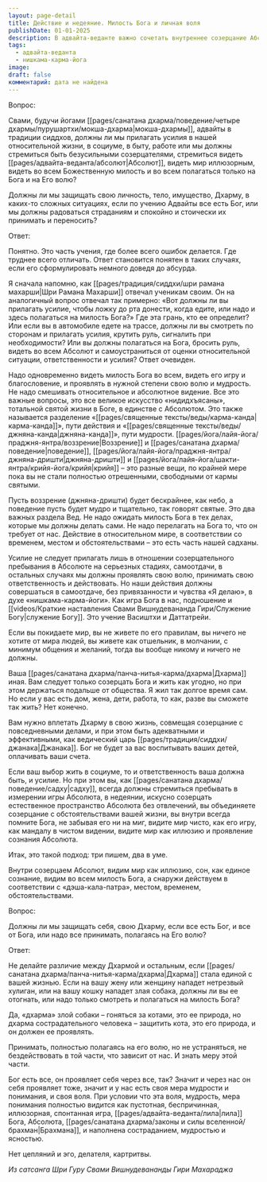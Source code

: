 ```yaml
---
layout: page-detail
title: Действие и недеяние. Милость Бога и личная воля
publishDate: 01-01-2025
description: В адвайта-веданте важно сочетать внутреннее созерцание Абсолюта с ответственными действиями в мире. Необходимо защищать себя и близких, действовать по дхарме, но без эго и привязанности, видя всё как игру Бога. Созерцание и активность должны идти вместе, проявляя мудрость и сострадание.
tags:
  - адвайта-веданта
  - нишкама-карма-йога
image: 
draft: false
комментарий: дата не найдена
---
```


Вопрос: 

Свами, будучи йогами [[pages/санатана дхарма/поведение/четыре дхармы/пурушартхи/мокша-дхарма|мокша-дхармы]], адвайты в традиции сиддхов, должны ли мы прилагать усилия в нашей относительной жизни, в социуме, в быту, работе или мы должны стремиться быть безусильными созерцателями, стремиться видеть [[pages/адвайта-веданта/абсолют|Абсолют]], видеть мир иллюзорным, видеть во всем Божественную милость и во всем полагаться только на Бога и на Его волю? 

Должны ли мы защищать свою личность, тело, имущество, Дхарму, в каких-то сложных ситуациях, если по учению Адвайты все есть Бог, или мы должны радоваться страданиям и спокойно и стоически их принимать и переносить? 

Ответ: 

Понятно. Это часть учения, где более всего ошибок делается. Где труднее всего отличать. Ответ становится понятен в таких случаях, если его сформулировать немного доведя до абсурда. 

Я сначала напомню, как [[pages/традиция/сиддхи/шри рамана махарши|Шри Рамана Махарши]] отвечал ученикам своим. Он на аналогичный вопрос отвечал так примерно: «Вот должны ли вы прилагать усилие, чтобы ложку до рта донести, когда едите, или надо и здесь полагаться на милость Бога?» Где эта грань, кто ее определит? Или если вы в автомобиле едете на трассе, должны ли вы смотреть по сторонам и прилагать усилия, крутить руль, сигналить при необходимости? Или вы должны полагаться на Бога, бросить руль, видеть во всем Абсолют и самоустраниться от оценки относительной ситуации, ответственности и усилия? Ответ очевиден. 

Надо одновременно видеть милость Бога во всем, видеть его игру и благословение, и проявлять в нужной степени свою волю и мудрость. Не надо смешивать относительное и абсолютное видение. Все это важные вопросы, это все великое искусство «нидидхъясаны», тотальной святой жизни в Боге, в единстве с Абсолютом. Это также называется разделение «[[pages/священные тексты/веды/карма-канда|карма-канда]]», пути действия и «[[pages/священные тексты/веды/джняна-канда|джняна-канда]]», пути мудрости. [[pages/йога/лайя-йога/праджня-янтра/воззрение|Воззрение]] и [[pages/санатана дхарма/поведение|поведение]], [[pages/йога/лайя-йога/праджня-янтра/джняна-дришти|джняна-дришти]] и [[pages/йога/лайя-йога/шакти-янтра/крийя-йога/крийя|крийя]] – это разные вещи, по крайней мере пока вы не стали полностью отрешенными, свободными от кармы святыми. 

Пусть воззрение (джняна-дришти) будет бескрайнее, как небо, а поведение пусть будет мудро и тщательно, так говорят святые. Это два важных раздела Вед. Не надо ожидать милость Бога в тех делах, которые мы должны делать сами. Не надо перелагать на Бога то, что он требует от нас. Действие в относительном мире, в соответствии со временем, местом и обстоятельствами – это есть часть нашей садханы. 

Усилие не следует прилагать лишь в отношении созерцательного пребывания в Абсолюте на серьезных стадиях, самоотдачи, в остальных случаях мы должны проявлять свою волю, принимать свою ответственность и действовать. Но наши действия должны совершаться в самоотдаче, без привязанности и чувства «Я делаю», в духе «нишкама-карма-йоги». Как игра Бога в нас, подношение и [[videos/Краткие наставления Свами Вишнудевананда Гири/Служение Богу|служение Богу]]. Это учение Васиштхи и Даттатрейи. 

Если вы покидаете мир, вы не живете по его правилам, вы ничего не хотите от мира людей, вы живете как отшельник, в молчании, с минимум общения и желаний, тогда вы вообще никому и ничего не должны. 

Ваша [[pages/санатана дхарма/панча-нитья-карма/дхарма|Дхарма]] иная. Вам следует только созерцать Бога и жить как угодно, но при этом держаться подальше от общества. Я жил так долгое время сам. Но если у вас есть дом, жена, дети, работа, то как, разве вы сможете так жить? Нет конечно.

Вам нужно вплетать Дхарму в свою жизнь, совмещая созерцание с повседневными делами, и при этом быть адекватными и эффективными, как ведический царь [[pages/традиция/сиддхи/джанака|Джанака]]. Бог не будет за вас воспитывать ваших детей, оплачивать ваши счета.

Если ваш выбор жить в социуме, то и ответственность ваша должна быть, и усилие. Но при этом вы, как [[pages/санатана дхарма/поведение/садху|садху]], всегда должны стремиться пребывать в измерении игры Абсолюта, в недеянии, искусно созерцать естественное пространство Абсолюта без отвлечений, вы объединяете созерцание с обстоятельствами вашей жизни, вы внутри всегда помните Бога, не забывая его ни на миг, видите мир чисто, как его игру, как мандалу в чистом видении, видите мир как иллюзию и проявление сознания Абсолюта. 

Итак, это такой подход: три пишем, два в уме. 

Внутри созерцаем Абсолют, видим мир как иллюзию, сон, как единое сознание, видим во всем милость Бога, а снаружи действуем в соответствии с «дэша-кала-патра», местом, временем, обстоятельствами. 

Вопрос: 

Должны ли мы защищать себя, свою Дхарму, если все есть Бог, и все от Бога, или надо все принимать, полагаясь на Его волю?

Ответ: 

Не делайте различие между Дхармой и остальным, если [[pages/санатана дхарма/панча-нитья-карма/дхарма|Дхарма]] стала единой с вашей жизнью. Если на вашу жену или женщину нападет нетрезвый хулиган, или на вашу кошку нападет злая собака, должны ли вы ее отогнать, или надо только смотреть и полагаться на милость Бога? 

Да, «дхарма» злой собаки – гоняться за котами, это ее природа, но дхарма сострадательного человека – защитить кота, это его природа, и он должен ее проявлять. 

Принимать, полностью полагаясь на его волю, но не устраняться, не бездействовать в той части, что зависит от нас. И знать меру этой части. 

Бог есть все, он проявляет себя через все, так? Значит и через нас он себя проявляет тоже, значит и у нас есть своя мера мудрости и понимания, и своя воля. При условии что эта воля, мудрость, мера понимания полностью видится как пустотная, беспричинная, иллюзорная, спонтанная игра, [[pages/адвайта-веданта/лила|лила]] Бога, Абсолюта, [[pages/санатана дхарма/законы и силы вселенной/брахман|Брахмана]], и наполнена состраданием, мудростью и ясностью. 

Нет цепляний и эго, делателя, картритвы.

*Из сатсанга Шри Гуру Свами Вишнудевананды Гири Махараджа*
